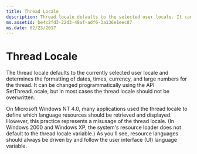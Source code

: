 ```yaml
---
title: Thread Locale
description: Thread locale defaults to the selected user locale. It can be changed with the API SetThreadLocale, but in general it should not be overwritten.
ms.assetid: be4c2fd3-22d3-48af-adf6-3a136e1eec87
ms.date: 02/23/2017
---
```


# Thread Locale

The thread locale defaults to the currently selected user locale and determines the formatting of dates, times, currency, and large numbers for the thread. It can be changed programmatically using the API SetThreadLocale, but in most cases the thread locale should not be overwritten.

On Microsoft Windows NT 4.0, many applications used the thread locale to define which language resources should be retrieved and displayed. However, this practice represents a misusage of the thread locale. (In Windows 2000 and Windows XP, the system's resource loader does not default to the thread locale variable.) As you'll see, resource languages should always be driven by and follow the user interface (UI) language variable.


